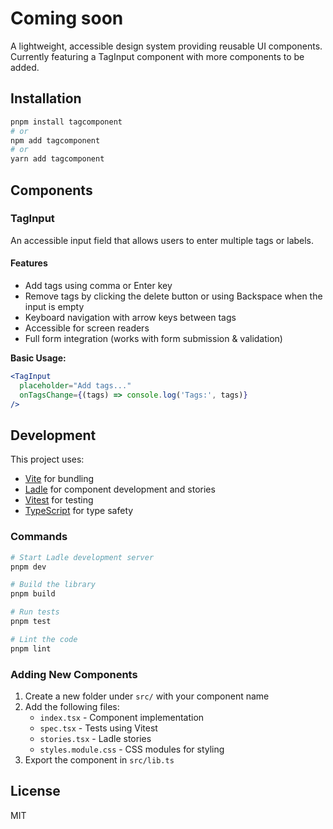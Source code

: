 # Coming soon

A lightweight, accessible design system providing reusable UI components. Currently featuring a TagInput component with more components to be added.

## Installation

```bash
pnpm install tagcomponent
# or
npm add tagcomponent
# or
yarn add tagcomponent
```


## Components

### TagInput

An accessible input field that allows users to enter multiple tags or labels.

#### Features

- Add tags using comma or Enter key
- Remove tags by clicking the delete button or using Backspace when the input is empty
- Keyboard navigation with arrow keys between tags
- Accessible for screen readers
- Full form integration (works with form submission & validation)


**Basic Usage:**

```jsx
<TagInput
  placeholder="Add tags..."
  onTagsChange={(tags) => console.log('Tags:', tags)}
/>
```

## Development

This project uses:

- [Vite](https://vitejs.dev/) for bundling
- [Ladle](https://ladle.dev/) for component development and stories
- [Vitest](https://vitest.dev/) for testing
- [TypeScript](https://www.typescriptlang.org/) for type safety

### Commands

```bash
# Start Ladle development server
pnpm dev

# Build the library
pnpm build

# Run tests
pnpm test

# Lint the code
pnpm lint
```

### Adding New Components

1. Create a new folder under `src/` with your component name
2. Add the following files:
   - `index.tsx` - Component implementation
   - `spec.tsx` - Tests using Vitest
   - `stories.tsx` - Ladle stories
   - `styles.module.css` - CSS modules for styling
3. Export the component in `src/lib.ts`

## License

MIT